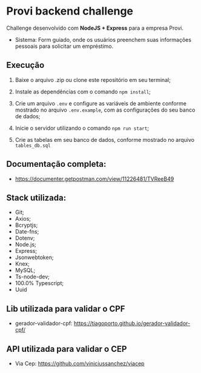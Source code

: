 # Provi backend challenge
Challenge desenvolvido com **NodeJS + Express** para a empresa Provi.

- Sistema: Form guiado, onde os usuários preenchem suas informações pessoais para solicitar um empréstimo.

## Execução
1. Baixe o arquivo .zip ou clone este repositório em seu terminal;

2. Instale as dependências com o comando
```npm install```;

3. Crie um arquivo ```.env``` e configure as variáveis de ambiente conforme mostrado no arquivo ```.env.example```, com as configurações do seu banco de dados;

4. Inicie o servidor utilizando o comando ```npm run start```;

5. Crie as tabelas em seu banco de dados, conforme mostrado no arquivo ```tables_db.sql```

## Documentação completa:
- https://documenter.getpostman.com/view/11226481/TVReeB49

## Stack utilizada:
- Git;
- Axios;
- Bcryptjs;
- Date-fns;
- Dotenv;
- Node.js;
- Express;
- Jsonwebtoken;
- Knex;
- MySQL;
- Ts-node-dev;
- 100.0% Typescript;
- Uuid
    
## Lib utilizada para validar o CPF
- gerador-validador-cpf: https://tiagoporto.github.io/gerador-validador-cpf/
    
## API utilizada para validar o CEP
- Via Cep: https://github.com/viniciussanchez/viacep
